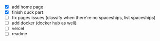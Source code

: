 - [x] add home page
- [x] finish duck part
- [ ] fix pages issues (classify when there're no spaceships, list spaceships)
- [ ] add docker (docker hub as well)
- [ ] vercel
- [ ] readme